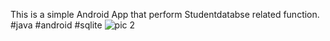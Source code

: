 This is a simple Android App that perform Studentdatabse related function.
#java #android #sqlite
![pic 2](https://user-images.githubusercontent.com/76896114/177920879-8e612273-e937-448f-9e5e-092b463967ad.jpeg)
